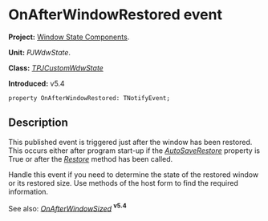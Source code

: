<a href='Hidden comment: 
$Rev$
$Date$
'></a>

# OnAfterWindowRestored event #

**Project:** [Window State Components](WindowStateComponents.md).

**Unit:** _PJWdwState_.

**Class:** _[TPJCustomWdwState](TPJCustomWdwState.md)_

**Introduced:** v5.4

```
property OnAfterWindowRestored: TNotifyEvent;
```

## Description ##

This published event is triggered just after the window has been restored. This occurs either after program start-up if the _[AutoSaveRestore](TPJCustomWdwStateAutoSaveRestore.md)_ property is True or after the _[Restore](TPJCustomWdwStateRestore.md)_ method has been called.

Handle this event if you need to determine the state of the restored window or its restored size. Use methods of the host form to find the required information.

See also: _[OnAfterWindowSized](TPJCustomWdwStateOnAfterWindowSized.md)_ **<sup>v5.4</sup>**